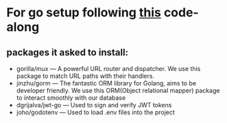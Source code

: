 # For go setup following [this](https://medium.com/@adigunhammedolalekan/build-and-deploy-a-secure-rest-api-with-go-postgresql-jwt-and-gorm-6fadf3da505b) code-along
 
## packages it asked to install: 

* gorilla/mux — A powerful URL router and dispatcher. We use this package to match URL paths with their handlers.
* jinzhu/gorm — The fantastic ORM library for Golang, aims to be developer friendly. We use this ORM(Object relational mapper) package to interact smoothly with our database
* dgrijalva/jwt-go — Used to sign and verify JWT tokens
* joho/godotenv — Used to load .env files into the project